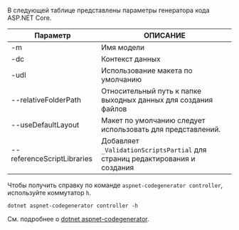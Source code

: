 В следующей таблице представлены параметры генератора кода ASP.NET Core.

| Параметр               | ОПИСАНИЕ|
| ----------------- | ------------ |
| -m  | Имя модели |
| -dc  | Контекст данных |
| -udl | Использование макета по умолчанию |
| --relativeFolderPath | Относительный путь к папке выходных данных для создания файлов |
| --useDefaultLayout | Макет по умолчанию следует использовать для представлений. |
| --referenceScriptLibraries | Добавляет `_ValidationScriptsPartial` для страниц редактирования и создания |

Чтобы получить справку по команде `aspnet-codegenerator controller`, используйте коммутатор `h`.

```dotnetcli
dotnet aspnet-codegenerator controller -h
```

См. подробнее о [dotnet aspnet-codegenerator](xref:fundamentals/tools/dotnet-aspnet-codegenerator).
